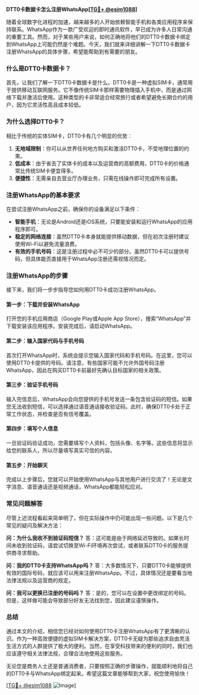 **DTT0卡数据卡怎么注册WhatsApp[[TG💪+ @esim1088](https://t.me/s/esim1088)]**

随着全球数字化进程的加速，越来越多的人开始依赖智能手机和各类应用程序来保持联系。WhatsApp作为一款广受欢迎的即时通讯软件，早已成为许多人日常沟通的重要工具。然而，对于某些用户来说，如何正确地将他们的DTT0卡数据卡绑定到WhatsApp上可能仍然是个难题。今天，我们就来详细讲解一下DTT0卡数据卡注册WhatsApp的具体步骤，希望能帮助到有需要的朋友。

### **什么是DTT0卡数据卡？**

首先，让我们了解一下DTT0卡数据卡是什么。DTT0卡是一种虚拟SIM卡，通常用于提供移动互联网服务。它不像传统SIM卡那样需要物理插入手机中，而是通过网络下载并激活后使用。这种类型的卡非常适合经常旅行或者希望避免长期合约的用户，因为它灵活性高且成本较低。

### **为什么选择DTT0卡？**

相比于传统的实体SIM卡，DTT0卡有几个明显的优势：

1. **无地域限制**：你可以从世界任何地方购买和激活DTT0卡，不受地理位置的约束。
2. **低成本**：由于省去了实体卡的成本以及运营商的高额费用，DTT0卡的价格通常比传统SIM卡便宜得多。
3. **便捷性**：无需亲自去营业厅办理业务，只需在线操作即可完成所有设置。

### **注册WhatsApp的基本要求**

在尝试注册WhatsApp之前，确保你的设备满足以下条件：

- **智能手机**：无论是Android还是iOS系统，只要能安装和运行WhatsApp的应用程序即可。
- **稳定的网络连接**：虽然DTT0卡本身就能提供移动数据，但在初次注册时建议使用Wi-Fi以避免流量浪费。
- **有效的手机号码**：这是注册过程中必不可少的部分。虽然DTT0卡可以提供号码，但具体能否直接用于WhatsApp注册还需视情况而定。

### **注册WhatsApp的步骤**

接下来，我们将一步步指导您如何用DTT0卡成功注册WhatsApp。

#### **第一步：下载并安装WhatsApp**
打开您的手机应用商店（Google Play或Apple App Store），搜索“WhatsApp”并下载安装该应用程序。安装完成后，请启动WhatsApp。

#### **第二步：输入国家代码与手机号码**
首次打开WhatsApp时，系统会提示您输入国家代码和手机号码。在这里，您可以使用DTT0卡提供的号码。请注意，有些国家可能不允许外国号码注册WhatsApp，因此在购买DTT0卡前最好先确认目标国家的相关政策。

#### **第三步：验证手机号码**
输入完信息后，WhatsApp会向您提供的手机号发送一条包含验证码的短信。如果您无法收到短信，可以选择通过语音通话接收验证码。此时，确保DTT0卡处于正常工作状态，并检查是否有信号覆盖。

#### **第四步：填写个人信息**
一旦验证码验证成功，您需要填写个人资料，包括头像、名字等。这些信息将显示给您的联系人，所以尽量填写真实可信的内容。

#### **第五步：开始聊天**
完成以上步骤后，您就可以开始使用WhatsApp与其他用户进行交流了！无论是文字消息、语音通话还是视频通话，WhatsApp都能轻松应对。

### **常见问题解答**

尽管上述流程看起来简单明了，但在实际操作中仍可能出现一些问题。以下是几个常见的疑问及解决方法：

**问：为什么我收不到验证码短信？**
答：这可能是由于网络延迟导致的。如果长时间未收到验证码，请尝试切换至Wi-Fi环境再次尝试，或者联系DTT0卡的服务提供商寻求帮助。

**问：我的DTT0卡支持WhatsApp吗？**
答：大多数情况下，只要DTT0卡能够提供有效的国际号码，就应该可以用来注册WhatsApp。不过，具体情况还是要看当地法律法规以及运营商的规定。

**问：我可以更换已注册的号码吗？**
答：是的，您可以在设置中更改绑定的号码。但是，这样做可能会导致部分好友无法找到您，因此建议谨慎操作。

### **总结**

通过本文的介绍，相信您已经对如何使用DTT0卡注册WhatsApp有了更清晰的认识。作为一种高效便捷的虚拟SIM卡解决方案，DTT0卡无疑为那些追求自由灵活生活方式的人群提供了极大的便利。当然，在享受科技带来的便利的同时，我们也应该遵守相关法律法规，合理合法地使用这些服务。

无论您是商务人士还是普通消费者，只要按照正确的步骤操作，就能顺利地将自己的DTT0卡与WhatsApp绑定起来。希望这篇文章能够帮到大家，祝您使用愉快！

[[TG💪+ @esim1088](https://t.me/s/esim1088) ![Image](https://i.postimg.cc/4NQfJmqS/Snipaste-2025-05-13-00-14-12.png)]